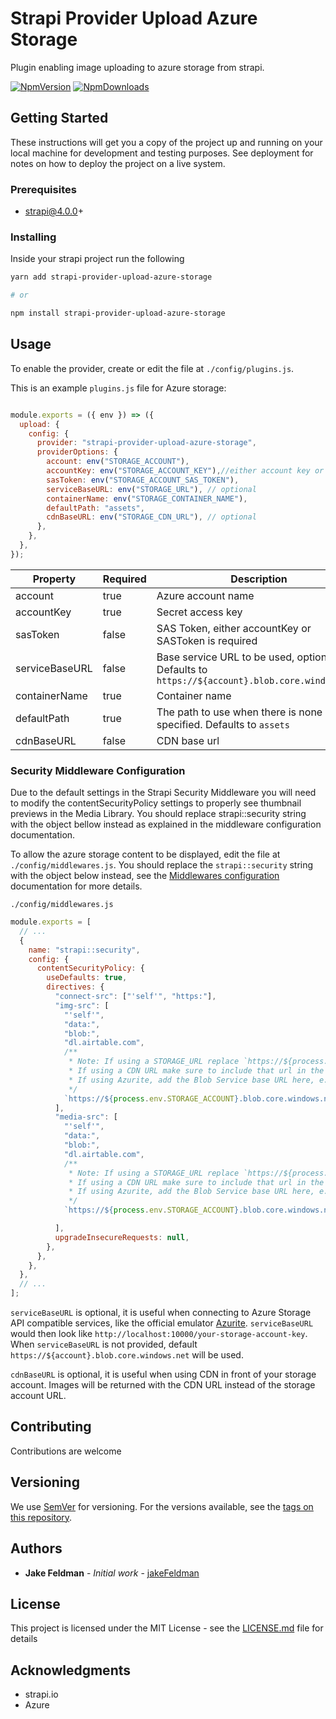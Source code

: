 # Strapi Provider Upload Azure Storage

Plugin enabling image uploading to azure storage from strapi.

[![NpmVersion](https://img.shields.io/npm/v/strapi-provider-upload-azure-storage.svg)](https://www.npmjs.com/package/strapi-provider-upload-azure-storage) [![NpmDownloads](https://img.shields.io/npm/dt/strapi-provider-upload-azure-storage.svg)](https://www.npmjs.com/package/strapi-provider-upload-azure-storage)

## Getting Started

These instructions will get you a copy of the project up and running on your local machine for development and testing purposes. See deployment for notes on how to deploy the project on a live system.

### Prerequisites

- strapi@4.0.0+

### Installing

Inside your strapi project run the following

```sh
yarn add strapi-provider-upload-azure-storage

# or

npm install strapi-provider-upload-azure-storage
```

## Usage

To enable the provider, create or edit the file at `./config/plugins.js`.

This is an example `plugins.js` file for Azure storage:

```js

module.exports = ({ env }) => ({
  upload: {
    config: {
      provider: "strapi-provider-upload-azure-storage",
      providerOptions: {
        account: env("STORAGE_ACCOUNT"),
        accountKey: env("STORAGE_ACCOUNT_KEY"),//either account key or sas token is enough to make authentication 
        sasToken: env("STORAGE_ACCOUNT_SAS_TOKEN"),
        serviceBaseURL: env("STORAGE_URL"), // optional
        containerName: env("STORAGE_CONTAINER_NAME"),
        defaultPath: "assets",
        cdnBaseURL: env("STORAGE_CDN_URL"), // optional
      },
    },
  },
});

```

| Property | Required | Description |
| -------- | -------- | -------- |
| account | true | Azure account name |
| accountKey | true | Secret access key |
| sasToken   | false | SAS Token, either accountKey or SASToken is required |
| serviceBaseURL  | false     | Base service URL to be used, optional. Defaults to `https://${account}.blob.core.windows.net` |
| containerName  | true     | Container name |
| defaultPath  | true     | The path to use when there is none being specified. Defaults to `assets` |
| cdnBaseURL  | false     | CDN base url |

### Security Middleware Configuration

Due to the default settings in the Strapi Security Middleware you will need to modify the contentSecurityPolicy settings to properly see thumbnail previews in the Media Library. You should replace strapi::security string with the object bellow instead as explained in the middleware configuration documentation.

To allow the azure storage content to be displayed, edit the file at `./config/middlewares.js`.
You should replace the `strapi::security` string with the object below instead, see the [Middlewares configuration](https://docs.strapi.io/developer-docs/latest/setup-deployment-guides/configurations/required/middlewares.html) documentation for more details.

`./config/middlewares.js`

```js
module.exports = [
  // ...
  {
    name: "strapi::security",
    config: {
      contentSecurityPolicy: {
        useDefaults: true,
        directives: {
          "connect-src": ["'self'", "https:"],
          "img-src": [
            "'self'",
            "data:",
            "blob:",
            "dl.airtable.com",
            /**
             * Note: If using a STORAGE_URL replace `https://${process.env.STORAGE_ACCOUNT}.blob.core.windows.net` w/ process.env.STORAGE_URL
             * If using a CDN URL make sure to include that url in the CSP headers process.env.STORAGE_CDN_URL
             * If using Azurite, add the Blob Service base URL here, e.g. http://localhost:10000 
             */
            `https://${process.env.STORAGE_ACCOUNT}.blob.core.windows.net`,
          ],
          "media-src": [
            "'self'",
            "data:",
            "blob:",
            "dl.airtable.com",
            /**
             * Note: If using a STORAGE_URL replace `https://${process.env.STORAGE_ACCOUNT}.blob.core.windows.net` w/ process.env.STORAGE_URL
             * If using a CDN URL make sure to include that url in the CSP headers process.env.STORAGE_CDN_URL
             * If using Azurite, add the Blob Service base URL here, e.g. http://localhost:10000 
             */
            `https://${process.env.STORAGE_ACCOUNT}.blob.core.windows.net`,

          ],
          upgradeInsecureRequests: null,
        },
      },
    },
  },
  // ...
];
```



`serviceBaseURL` is optional, it is useful when connecting to Azure Storage API compatible services, like the official emulator [Azurite](https://github.com/Azure/Azurite/). `serviceBaseURL` would then look like `http://localhost:10000/your-storage-account-key`.  
When `serviceBaseURL` is not provided, default `https://${account}.blob.core.windows.net` will be used.

`cdnBaseURL` is optional, it is useful when using CDN in front of your storage account. Images will be returned with the CDN URL instead of the storage account URL.

## Contributing

Contributions are welcome

## Versioning

We use [SemVer](http://semver.org/) for versioning. For the versions available, see the [tags on this repository](https://github.com/jakeFeldman/strapi-provider-upload-azure-storage/releases).

## Authors

* **Jake Feldman** - *Initial work* - [jakeFeldman](https://github.com/jakeFeldman)

## License

This project is licensed under the MIT License - see the [LICENSE.md](LICENSE.md) file for details

## Acknowledgments

* strapi.io
* Azure
